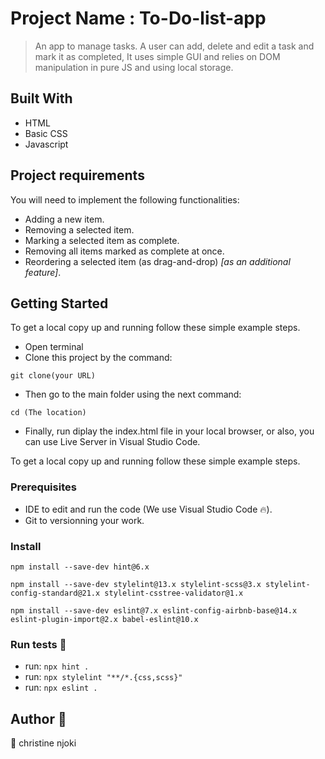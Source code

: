 
# Project Name : To-Do-list-app

> An app to manage tasks. A user can add, delete and edit a task and mark it as completed, It uses simple GUI and relies on DOM manipulation in pure JS and using local storage.

## Built With

- HTML
- Basic CSS 
- Javascript

## Project requirements 

You will need to implement the following functionalities:
- Adding a new item.
- Removing a selected item.
- Marking a selected item as complete.
- Removing all items marked as complete at once.
- Reordering a selected item (as drag-and-drop) _[as an additional feature]_.

## Getting Started

To get a local copy up and running follow these simple example steps.
- Open terminal
- Clone this project by the command: 
```
git clone(your URL)
```
- Then go to the main folder using the next command:
```
cd (The location)
```
- Finally, run diplay the index.html file in your local browser, or also, you can use Live Server in Visual Studio Code.

To get a local copy up and running follow these simple example steps.

### Prerequisites

- IDE to edit and run the code (We use Visual Studio Code 🔥).
- Git to versionning your work.

### Install 
```
npm install --save-dev hint@6.x
```
```
npm install --save-dev stylelint@13.x stylelint-scss@3.x stylelint-config-standard@21.x stylelint-csstree-validator@1.x
```
```
npm install --save-dev eslint@7.x eslint-config-airbnb-base@14.x eslint-plugin-import@2.x babel-eslint@10.x
```

### Run tests 🧪

- run: ```npx hint .```
- run: ```npx stylelint "**/*.{css,scss}"```
- run: ```npx eslint .```

## Author 👥

👤 christine njoki


